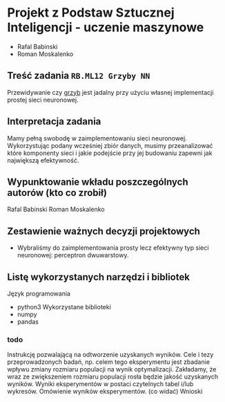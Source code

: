 # Projekt z Podstaw Sztucznej Inteligencji - uczenie maszynowe

- Rafal Babinski
- Roman Moskalenko

## Treść zadania `RB.ML12 Grzyby NN`
Przewidywanie czy [grzyb](https://archive.ics.uci.edu/ml/datasets/mushroom) jest jadalny przy użyciu własnej implementacji prostej sieci neuronowej.

## Interpretacja zadania
Mamy pełną swobodę w zaimplementowaniu sieci neuronowej. Wykorzystując podany wcześniej zbiór danych, musimy przeanalizować które komponenty sieci i jakie podejście przy jej budowaniu zapewni jak największą efektywność.

## Wypunktowanie wkładu poszczególnych autorów (kto co zrobił)
Rafal Babinski
Roman Moskalenko

## Zestawienie ważnych decyzji projektowych
- Wybraliśmy do zaimplementowania prosty lecz efektywny typ sieci neuronowej: perceptron dwuwarstowy. 

## Listę wykorzystanych narzędzi i bibliotek
Język programowania
- python3
Wykorzystane biblioteki
- numpy
- pandas

### todo
Instrukcję pozwalającą na odtworzenie uzyskanych wyników.
Cele i tezy przeprowadzonych badań, np. celem tego eksperymentu jest zbadanie wpływu zmiany rozmiaru populacji na wynik optymalizacji. Zakładamy, że wraz ze zwiększeniem rozmiaru populacji rosła będzie jakość uzyskanych wyników.
Wyniki eksperymentów w postaci czytelnych tabel i/lub wykresów.
Omówienie wyników eksperymentów. (co widać)
Wnioski
